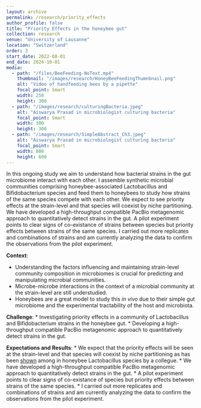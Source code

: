 ```yaml
---
layout: archive
permalink: /research/priority_effects
author_profile: false
title: "Priority Effects in the honeybee gut"
collection: research
venue: "University of Lausanne"
location: "Switzerland"
order: 3
start_date: 2022-08-01
end_date: 2024-10-01
media:
  - path: "/files/BeeFeeding-NoText.mp4"
    thumbnail: "/images/research/HoneyBeeFeedingThumnbnail.png"
    alt: "Video of handfeeding bees by a pipette"
    focal_point: Smart
    width: 250
    height: 300
  - path: "/images/research/culturingBacteria.jpeg"
    alt: "Aiswarya Prasad in microbiologist culturing bacteria"
    focal_point: Smart
    width: 300
    height: 300
  - path: "/images/research/SimpleAbstract_Ch3.jpeg"
    alt: "Aiswarya Prasad in microbiologist culturing bacteria"
    focal_point: Smart
    width: 800
    height: 600
---
```


In this ongoing study we aim to understand how bacterial strains in the gut microbiome interact with each other. I assemble synthetic microbial communities comprising honeybee-associated Lactobacillus and Bifidobacterium species and feed them to honeybees to study how strains of the same species compete with each other. We expect to see priority effects at the strain-level and that species will coexist by niche partitioning. We have developed a high-throughput compatible PacBio metagenomic approach to quantitatively detect strains in the gut. A pilot experiment points to clear signs of co-existance of strains between species but priority effects between strains of the same species. I carried out more replicates and combinations of strains and am currently analyzing the data to confirm the observations from the pilot experiment.

**Context**: 
  * Understanding the factors influencing and maintaining strain-level community composition in microbiomes is crucial for predicting and manipulating microbial communities. 
  * Microbe-microbe interactions in the context of a microbial community at the strain-level are still understudied. 
  * Honeybees are a great model to study this _in vivo_ due to their simple gut microbiome and the experimental tractability of the host and microbiota.

**Challenge**:
    * Investigating priority effects in a community of Lactobacillus and Bifidobacterium strains in the honeybee gut.
    * Developing a high-throughput compatible PacBio metagenomic approach to quantitatively detect strains in the gut.

**Expectations and Results**:
    * We expect that the priority effects will be seen at the strain-level and that species will coexist by niche partitioning as has been [shown](https://doi.org/10.7554/eLife.68583) among in honeybee Lactobacillus species by a collegue.
    * We have developed a high-throughput compatible PacBio metagenomic approach to quantitatively detect strains in the gut.
    * A pilot experiment points to clear signs of co-existance of species but priority effects between strains of the same species.
    * I carried out more replicates and combinations of strains and am currently analyzing the data to confirm the observations from the pilot experiment.